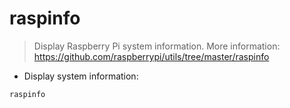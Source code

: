 # raspinfo

> Display Raspberry Pi system information.
> More information: <https://github.com/raspberrypi/utils/tree/master/raspinfo>

- Display system information:

`raspinfo`
